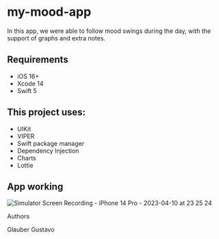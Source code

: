 # my-mood-app
In this app, we were able to follow mood swings during the day, with the support of graphs and extra notes.

## Requirements
- iOS 16+
- Xcode 14
- Swift 5

## This project uses:
- UIKit
- VIPER
- Swift package manager
- Dependency Injection
- Charts
- Lottie

## App working

![Simulator Screen Recording - iPhone 14 Pro - 2023-04-10 at 23 25 24](https://user-images.githubusercontent.com/90629963/231039767-ef4efcfc-027c-48f8-8f13-f1485c892f30.gif)

Authors

Glauber Gustavo

